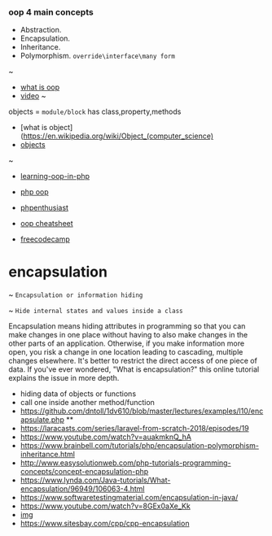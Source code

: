 
### oop 4 main concepts

* Abstraction.
* Encapsulation.
* Inheritance.
* Polymorphism. `override\interface\many form`

~

* [what is oop](https://medium.com/learn-how-to-program/chapter-3-what-is-object-oriented-programming-d0a6ec0a7615)
* [video](https://www.youtube.com/watch?v=pTB0EiLXUC8)
~

objects = `module/block` has class,property,methods

* [what is object](https://en.wikipedia.org/wiki/Object_(computer_science)
* [objects](https://medium.com/@richardeng/a-simple-explanation-of-oop-46a156581214)

~
* [learning-oop-in-php](https://github.com/marcelgsantos/learning-oop-in-php)
* [php oop](https://github.com/joostvanveen/php-oop-fundamentals)
* [phpenthusiast](https://phpenthusiast.com/object-oriented-php-tutorials)
* [oop cheatsheet](https://www.edureka.co/blog/cheatsheets/java-oop-cheat-sheet)

* [freecodecamp](https://medium.freecodecamp.org/object-oriented-programming-concepts-21bb035f7260)

# encapsulation

~ `Encapsulation or information hiding`

~ `Hide internal states and values inside a class`

Encapsulation means hiding attributes in programming so that you can make changes in one place without having to also make changes in the other parts of an application. Otherwise, if you make information more open, you risk a change in one location leading to cascading, multiple changes elsewhere. It's better to restrict the direct access of one piece of data. If you've ever wondered, "What is encapsulation?" this online tutorial explains the issue in more depth.

* hiding data of objects or functions
* call one inside another method/function
* https://github.com/dntoll/1dv610/blob/master/lectures/examples/l10/encapsulate.php **
* https://laracasts.com/series/laravel-from-scratch-2018/episodes/19
* https://www.youtube.com/watch?v=auakmknQ_hA
* https://www.brainbell.com/tutorials/php/encapsulation-polymorphism-inheritance.html
* http://www.easysolutionweb.com/php-tutorials-programming-concepts/concept-encapsulation-php
* https://www.lynda.com/Java-tutorials/What-encapsulation/96949/106063-4.html
* https://www.softwaretestingmaterial.com/encapsulation-in-java/
* https://www.youtube.com/watch?v=8GEx0aXe_Kk
* [img](https://www.google.com/search?q=encapsulation&client=firefox-b-d&source=lnms&tbm=isch&sa=X&ved=0ahUKEwjR46SZ6Z3gAhVJL48KHX7HAqkQ_AUIDigB&biw=1366&bih=654#imgrc=-KFtLM-ML6R0pM:)
* https://www.sitesbay.com/cpp/cpp-encapsulation
